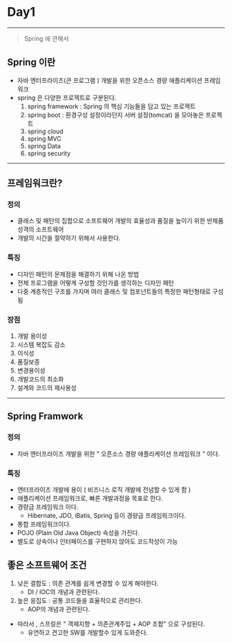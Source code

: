 # Day1

---

> Spring 에 관해서 

## Spring 이란 

- 자바 엔터프라이즈(큰 프로그램 ) 개발을 위한 오픈소스 경량 애플리케이션 프레임워크
- spring 은 다양한 프로젝트로 구분된다. 
  1. spring framework : Spring 의 핵심 기능들을 담고 있는 프로젝트 
  2. spring boot : 환경구성 설정이라던지 서버 설정(tomcat) 을 모아놓은 프로젝트 
  3. spring cloud
  4. spring MVC
  5. spring Data
  6. spring security

---

## 프레임워크란?

### 정의  

- 클래스 및 패턴의 집합으로 소프트웨어 개발의 효율성과 품질을 높이기 위한 반제품 성격의 소프트웨어 
- 개발의 시간을 절약하기 위해서 사용한다. 

### 특징 

- 디자인 패턴의 문제점을 해결하기 위해 나온 방법
- 전체 프로그램을 어떻게 구성할 것인가를 생각하는 디자인 패턴 
- 다중 계층적인 구조를 가지며 여러 클래스 및 컴포넌트들의 특정한 패턴형태로 구성됨 

### 장점

1. 개발 용이성
2. 시스템 복잡도 감소
3. 이식성
4. 품질보증
5. 변경용이성
6. 개발코드의 최소화
7. 설계와 코드의 재사용성 

---

## Spring Framwork 

### 정의

- 자바 엔터프라이즈 개발을 위한 " 오픈소스 경량 애플리케이션 프레임워크 " 이다. 

### 특징

- 엔터프라이즈 개발에 용이 ( 비즈니스 로직 개발에 전념할 수 있게 함 )
- 애플리케이션 프레임워크로, 빠른 개발과정을 목표로 한다. 
- 경량급 프레임워크 이다. 
  - Hibernate, JDO, iBatis, Spring 등이 경량급 프레임워크이다. 
- 통합 프레임워크이다. 
- POJO (Plain Old Java Object) 속성을 가진다. 
- 별도로 상속이나 인터페이스를 구현하지 않아도 코드작성이 가능 

## 좋은 소프트웨어 조건

1. 낮은 결합도 : 의존 관계를 쉽게 변경할 수 있게 해야한다. 
   - DI / IOC의 개념과 관련된다. 
2. 높은 응집도 : 공통 코드들을 효율적으로 관리한다. 
   - AOP의 개념과 관련된다. 

- 따라서 , 스프링은 " 객체지향 + 의존관계주입 + AOP 조합" 으로 구성된다. 
  - 유연하고 견고한 SW를 개발할수 있게 도와준다. 


